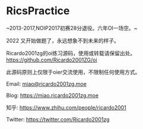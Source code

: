 # RicsPractice

~2013-2017,NOIP2017初赛28分退役。六年OI一场空。~

2022 又开始做题了，永远想象不到未来的样子。

Ricardo2001zg的oi练习源码，使用或转载请保留出处。
https://github.com/Ricardo2001ZG/oi

此源码原则上仅限于oier交流使用，不限制任何使用方式。

Email:
miao@ricardo2001zg.moe

Blog:
https://miao.ricardo2001zg.moe

知乎:
https://www.zhihu.com/people/ricardo2001

Twitter:
https://twitter.com/Ricardo2001zg
